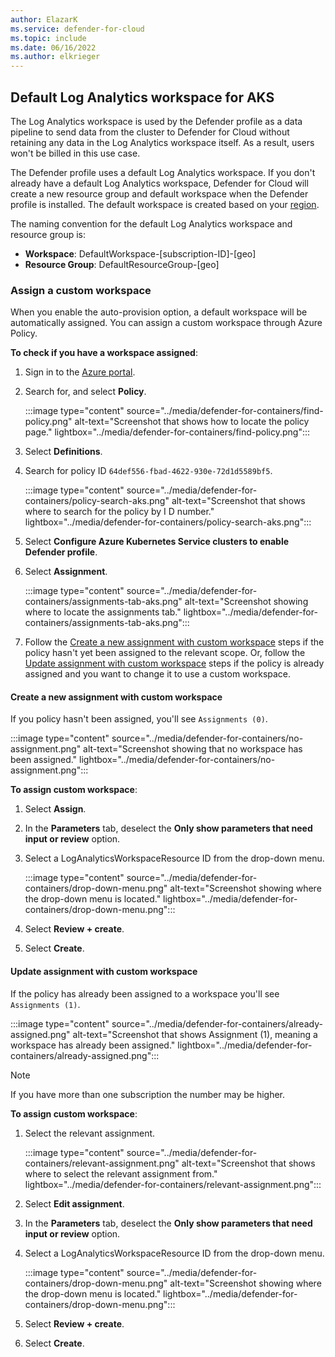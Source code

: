 ```yaml
---
author: ElazarK
ms.service: defender-for-cloud
ms.topic: include
ms.date: 06/16/2022
ms.author: elkrieger
---
```


## Default Log Analytics workspace for AKS

The Log Analytics workspace is used by the Defender profile as a data pipeline to send data from the cluster to Defender for Cloud without retaining any data in the Log Analytics workspace itself. As a result, users won't be billed in this use case.

The Defender profile uses a default Log Analytics workspace. If you don't already have a default Log Analytics workspace, Defender for Cloud will create a new resource group and default workspace when the Defender profile is installed. The default workspace is created based on your [region](../faq-data-collection-agents.yml).

The naming convention for the default Log Analytics workspace and resource group is:
- **Workspace**: DefaultWorkspace-\[subscription-ID]-\[geo]
- **Resource Group**: DefaultResourceGroup-\[geo]

### Assign a custom workspace

When you enable the auto-provision option, a default workspace will be automatically assigned. You can assign a custom workspace through Azure Policy.

**To check if you have a workspace assigned**:

1. Sign in to the [Azure portal](https://portal.azure.com). 

1. Search for, and select **Policy**.

    :::image type="content" source="../media/defender-for-containers/find-policy.png" alt-text="Screenshot that shows how to locate the policy page." lightbox="../media/defender-for-containers/find-policy.png":::

1. Select **Definitions**.

1. Search for policy ID `64def556-fbad-4622-930e-72d1d5589bf5`.

    :::image type="content" source="../media/defender-for-containers/policy-search-aks.png" alt-text="Screenshot that shows where to search for the policy by I D number." lightbox="../media/defender-for-containers/policy-search-aks.png":::

1. Select **Configure Azure Kubernetes Service clusters to enable Defender profile**.

1. Select **Assignment**.

    :::image type="content" source="../media/defender-for-containers/assignments-tab-aks.png" alt-text="Screenshot showing where to locate the assignments tab." lightbox="../media/defender-for-containers/assignments-tab-aks.png":::

1. Follow the [Create a new assignment with custom workspace](#create-a-new-assignment-with-custom-workspace) steps if the policy hasn't yet been assigned to the relevant scope. Or, follow the [Update assignment with custom workspace](#update-assignment-with-custom-workspace) steps if the policy is already assigned and you want to change it to use a custom workspace.

#### Create a new assignment with custom workspace

If you policy hasn't been assigned, you'll see `Assignments (0)`.

:::image type="content" source="../media/defender-for-containers/no-assignment.png" alt-text="Screenshot showing that no workspace has been assigned." lightbox="../media/defender-for-containers/no-assignment.png":::

**To assign custom workspace**:

1. Select **Assign**.

1. In the **Parameters** tab, deselect the **Only show parameters that need input or review** option.

1. Select a LogAnalyticsWorkspaceResource ID from the drop-down menu.

   :::image type="content" source="../media/defender-for-containers/drop-down-menu.png" alt-text="Screenshot showing where the drop-down menu is located." lightbox="../media/defender-for-containers/drop-down-menu.png"::: 

1. Select **Review + create**.

1. Select **Create**.

#### Update assignment with custom workspace

If the policy has already been assigned to a workspace you'll see `Assignments (1)`.

:::image type="content" source="../media/defender-for-containers/already-assigned.png" alt-text="Screenshot that shows Assignment (1), meaning a workspace has already been assigned." lightbox="../media/defender-for-containers/already-assigned.png":::

> [!NOTE]
> If you have more than one subscription the number may be higher.

**To assign custom workspace**:

1. Select the relevant assignment.

    :::image type="content" source="../media/defender-for-containers/relevant-assignment.png" alt-text="Screenshot that shows where to select the relevant assignment from." lightbox="../media/defender-for-containers/relevant-assignment.png":::

1. Select **Edit assignment**.

1. In the **Parameters** tab, deselect the **Only show parameters that need input or review** option.

1. Select a LogAnalyticsWorkspaceResource ID from the drop-down menu.

   :::image type="content" source="../media/defender-for-containers/drop-down-menu.png" alt-text="Screenshot showing where the drop-down menu is located." lightbox="../media/defender-for-containers/drop-down-menu.png"::: 

1. Select **Review + create**.

1. Select **Create**.

